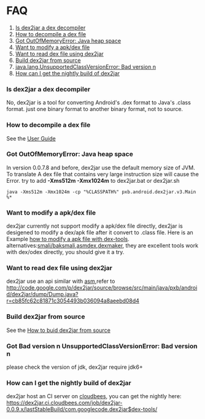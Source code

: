# FAQ #

  1. [Is dex2jar a dex decompiler](#Is_dex2jar_a_dex_decompiler.md)
  1. [How to decompile a dex file](#How_to_decompile_a_dex_file.md)
  1. [Got OutOfMemoryError: Java heap space](#Got_OutOfMemoryError_%3A_Java_heap_space.md)
  1. [Want to modify a apk/dex file](#Want_to_modify_a_apk/dex_file.md)
  1. [Want to read dex file using dex2jar](#Want_to_read_dex_file_using_dex2jar.md)
  1. [Build dex2jar from source](#Build_dex2jar_from_source.md)
  1. [java.lang.UnsupportedClassVersionError: Bad version n](#Got_UnsupportedClassVersionError_%3A_Bad_version_n.md)
  1. [How can I get the nightly build of dex2jar](#How_can_I_get_the_nightly_build_of_dex2jar.md)

### Is dex2jar a dex decompiler ###
No, dex2jar is a tool for converting Android's .dex format to Java's .class format. just one binary format to another binary format, not to source.

### How to decompile a dex file ###
See the [User Guide](UserGuide.md)


### Got OutOfMemoryError: Java heap space ###
In version 0.0.7.8 and before, dex2jar use the default memory size of JVM. To translate A dex file that contains very large instruction size will cause the Error.
try to add **-Xms512m -Xmx1024m** to dex2jar.bat or dex2jar.sh
```
java -Xms512m -Xmx1024m -cp "%CLASSPATH%" pxb.android.dex2jar.v3.Main %*
```

### Want to modify a apk/dex file ###
dex2jar currently not support modify a apk/dex file directly, dex2jar is desigened to modify a dex/apk file after it convert to .class file. Here is an Example [how to modify a apk file with dex-tools](ModifyApkWithDexTool.md).
alternatives:[smali/baksmali](http://code.google.com/p/smali/),[asmdex](http://asm.ow2.org/asmdex-index.html),[dexmaker](http://code.google.com/p/dexmaker/), they are excellent tools work with dex/odex directly, you should give it a try.

### Want to read dex file using dex2jar ###
dex2jar use an api similar with [asm](http://asm.ow2.org/),refer to http://code.google.com/p/dex2jar/source/browse/src/main/java/pxb/android/dex2jar/dump/Dump.java?r=cb85fc62c81871c3054493b036094a8aeebd08d4

### Build dex2jar from source ###
See the [How to buid dex2jar from source](BuildFromSource.md)

### Got Bad version n UnsupportedClassVersionError: Bad version n ###
please check the version of jdk, dex2jar require jdk6+

### How can I get the nightly build of dex2jar ###
dex2jar host an CI server on [cloudbees](http://www.cloudbees.com), you can get the nightly here:
https://dex2jar.ci.cloudbees.com/job/dex2jar-0.0.9.x/lastStableBuild/com.googlecode.dex2jar$dex-tools/
